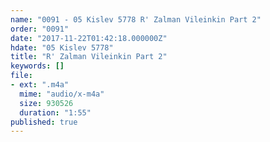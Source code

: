 ```yaml
---
name: "0091 - 05 Kislev 5778 R' Zalman Vileinkin Part 2"
order: "0091"
date: "2017-11-22T01:42:18.000000Z"
hdate: "05 Kislev 5778"
title: "R' Zalman Vileinkin Part 2"
keywords: []
file:
- ext: ".m4a"
  mime: "audio/x-m4a"
  size: 930526
  duration: "1:55"
published: true
---
```


